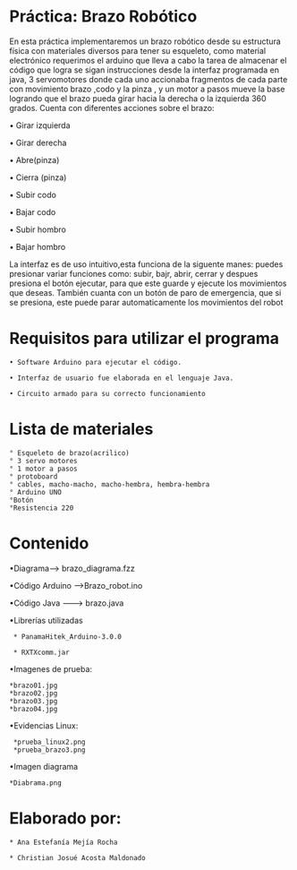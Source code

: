 
# Práctica: Brazo Robótico

En esta práctica implementaremos un brazo robótico desde su estructura física con materiales diversos para tener su esqueleto, como material electrónico requerimos el arduino que lleva a cabo la tarea de almacenar el código que logra se sigan instrucciones desde la interfaz programada en java, 3 servomotores donde cada uno accionaba fragmentos de cada parte con movimiento brazo ,codo y la pinza , y un motor a pasos mueve la base logrando que el brazo pueda girar hacia la derecha o la izquierda 360 grados. 
Cuenta con diferentes acciones sobre el brazo:

• Girar izquierda

• Girar derecha

• Abre(pinza)

• Cierra (pinza)

• Subir codo

• Bajar codo

• Subir hombro

• Bajar hombro

La interfaz es de uso intuitivo,esta funciona de la siguente manes:
puedes presionar variar funciones como: subir, bajr, abrir, cerrar y despues presiona el botón ejecutar, para que este guarde y ejecute los movimientos que deseas.
También cuanta con un botón de paro de emergencia, que si se presiona, este puede parar automaticamente los movimientos del robot


# Requisitos para utilizar el programa

    • Software Arduino para ejecutar el código.
    
    • Interfaz de usuario fue elaborada en el lenguaje Java.
    
    • Circuito armado para su correcto funcionamiento 
    
 # Lista de materiales
    ° Esqueleto de brazo(acrilico) 
    ° 3 servo motores
    ° 1 motor a pasos
    ° protoboard
    ° cables, macho-macho, macho-hembra, hembra-hembra
    ° Arduino UNO
    °Botón
    °Resistencia 220
    
# Contenido
•Diagrama--> brazo_diagrama.fzz

•Código Arduino -->Brazo_robot.ino

•Código Java --->  brazo.java

•Librerías utilizadas

     * PanamaHitek_Arduino-3.0.0
     
     * RXTXcomm.jar

•Imagenes de prueba:
    
    *brazo01.jpg	
    *brazo02.jpg
    *brazo03.jpg
    *brazo04.jpg

•Evidencias Linux:
    
     *prueba_linux2.png
     *prueba_brazo3.png

•Imagen diagrama
    
    *Diabrama.png





# Elaborado por:
    * Ana Estefanía Mejía Rocha

    * Christian Josué Acosta Maldonado


